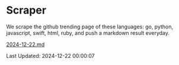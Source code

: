 # Scraper

We scrape the github trending page of these languages: go, python, javascript, swift, html, ruby, and push a markdown result everyday.

[2024-12-22.md](https://github.com/henson/Scraper/blob/master/2024-12-22.md)

Last Updated: 2024-12-22 00:00:07